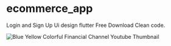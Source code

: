 # ecommerce_app

Login and Sign Up Ui design flutter Free Download Clean code.

![Blue Yellow Colorful Financial Channel Youtube Thumbnail](https://github.com/Khuziafa/logi_signup_ui/assets/124895016/874e16c5-cfd6-4142-8b35-89219432a07a)
